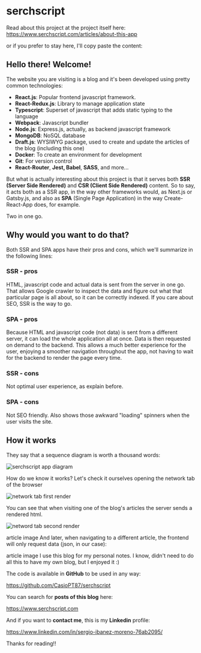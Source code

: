 # serchscript

Read about this project at the project itself here: https://www.serchscript.com/articles/about-this-app

or if you prefer to stay here, I'll copy paste the content:

## Hello there! Welcome!
The website you are visiting is a blog and it's been developed using pretty common technologies:

+ **React.js**: Popular frontend javascript framework.
+ **React-Redux.js**: Library to manage application state
+ **Typescript**: Superset of javascript that adds static typing to the language
+ **Webpack**: Javascript bundler
+ **Node.js**: Express.js, actually, as backend javascript framework
+ **MongoDB**: NoSQL database
+ **Draft.js**: WYSIWYG package, used to create and update the articles of the blog (including this one)
+ **Docker**: To create an environment for development
+ **Git**: For version control
+ **React-Router**, **Jest, Babel**, **SASS**, and more...

But what is actually interesting about this project is that it serves both **SSR (Server Side Rendered)** and **CSR (Client Side Rendered)** content. So to say, it acts both as a SSR app, in the way other frameworks would, as Next.js or Gatsby.js, and also as **SPA** (Single Page Application) in the way Create-React-App does, for example.

Two in one go.

## Why would you want to do that?
Both SSR and SPA apps have their pros and cons, which we'll summarize in the following lines:

### SSR - pros
HTML, javascript code and actual data is sent from the server in one go. That allows Google crawler to inspect the data and figure out what that particular page is all about, so it can be correctly indexed. If you care about SEO, SSR is the way to go.

### SPA - pros
Because HTML and javascript code (not data) is sent from a different server, it can load the whole application all at once. Data is then requested on demand to the backend. This allows a much better experience for the user, enjoying a smoother navigation throughout the app, not having to wait for the backend to render the page every time.

### SSR - cons
Not optimal user experience, as explain before.

### SPA - cons
Not SEO friendly. Also shows those awkward "loading" spinners when the user visits the site.

## How it works
They say that a sequence diagram is worth a thousand words:

![serchscript app diagram](https://user-images.githubusercontent.com/7117662/222445160-c539d1c5-8d24-4f6c-9b86-7bf91a21e176.png)

How do we know it works?
Let's check it ourselves opening the network tab of the browser

![network tab first render](https://user-images.githubusercontent.com/7117662/222445405-510f2591-54aa-4816-8523-25090c1911e1.JPG)

You can see that when visiting one of the blog's articles the server sends a rendered html.

![netword tab second render](https://user-images.githubusercontent.com/7117662/222445481-7ad81ba8-c87f-43e8-aa8d-1030ffff4cb0.JPG)

article image
And later, when navigating to a different article, the frontend will only request data (json, in our case):


article image
I use this blog for my personal notes. I know, didn't need to do all this to have my own blog, but I enjoyed it :)


The code is available in **GitHub** to be used in any way:

https://github.com/CasioPT87/serchscript


You can search for **posts of this blog** here:

https://www.serchscript.com


And if you want to **contact me**, this is my **Linkedin** profile:

https://www.linkedin.com/in/sergio-ibanez-moreno-76ab2095/


Thanks for reading!!


